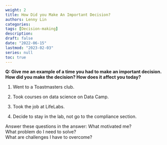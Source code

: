 ```yaml
---
weight: 2
title: How Did you Make An Important Decision?
authors: Lenny Lin
categories: 
tags: [Decision-making]
description: 
draft: false
date: "2022-06-15"
lastmod: "2023-02-03"
series: null
toc: true
---
```



**Q: Give me an example of a time you had to make an important decision. How did you make the decision? How does it affect you today?**

1) Went to a Toastmasters club. 

2) Took courses on data science on Data Camp.

3) Took the job at LifeLabs.

4) Decide to stay in the lab, not go to the compliance section.  

Answer these questions in the answer: 
What motivated me?   
What problem do I need to solve?  
What are challenges I have to overcome?  

